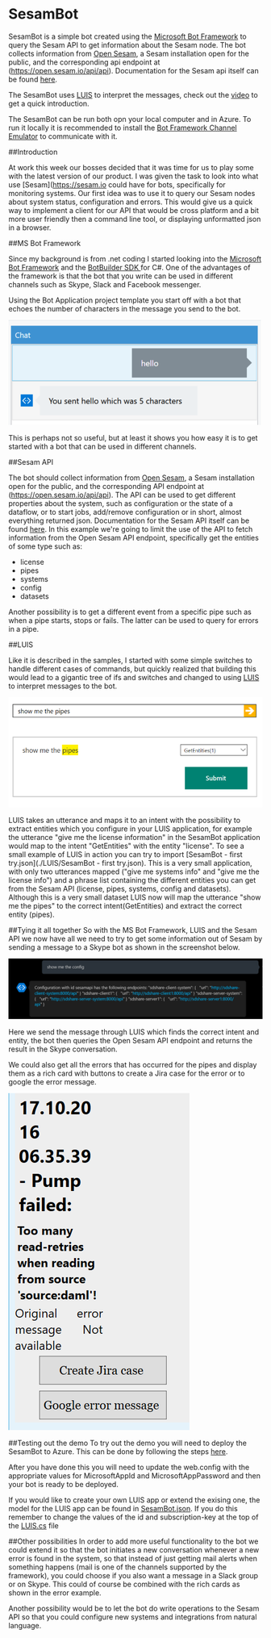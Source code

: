 # SesamBot

SesamBot is a simple bot created using the [Microsoft Bot Framework](https://dev.botframework.com/) to query the Sesam API to get information about the Sesam node. 
The bot collects information from [Open Sesam](https://open.sesam.io), a Sesam installation open for the public, and the corresponding api endpoint at (https://open.sesam.io/api/api). 
Documentation for the Sesam api itself can be found [here](https://open.sesam.io/api/docs/api.html#api-reference).

The SesamBot uses [LUIS](https://luis.ai) to interpret the messages, check out the [video](https://www.luis.ai/Help/)  to get a quick introduction.

The SesamBot can be run both opn your local computer and in Azure. To run it locally it is recommended to install the [Bot Framework Channel Emulator](https://download.botframework.com/bf-v3/tools/emulator/publish.htm) to communicate with it.

##Introduction

At work this week our bosses decided that it was time for us to play some with the latest version of our product. I was given the task to look into what use [Sesam](https://sesam.io could have for bots, specifically for monitoring systems. Our first idea was to use it to query our Sesam nodes about system status, configuration and errors. This would give us a quick way to implement a client for our API that would be cross platform and a bit more user friendly then a command line tool, or displaying unformatted json in a browser.

##MS Bot Framework

Since my background is from  .net coding I started looking into the [Microsoft Bot Framework](https://dev.botframework.com/) and the [BotBuilder SDK ](https://github.com/Microsoft/BotBuilder/tree/master/CSharp) for C#. One of the advantages of the framework is that the bot that you write can be used in different channels such as Skype, Slack and Facebook messenger.

Using the Bot Application project template you start off with a bot that echoes the number of characters in the message you send to the bot.

![Hello channel emulator](./Images/hello.png)

This is perhaps not so useful, but at least it shows you how easy it is to get started with a bot that can be used in different channels.

##Sesam API

The bot should collect information from [Open Sesam](https://open.sesam.io), a Sesam installation open for the public, and the corresponding API endpoint at (https://open.sesam.io/api/api). The API can be used to get different properties about the system, such as configuration  or the state of a dataflow, or to start jobs, add/remove configuration or in short, almost everything returned json. Documentation for the Sesam API itself can be found [here](https://open.sesam.io/api/docs/api.html#api-reference). In this example we're going to limit the use of the API to fetch information from the Open Sesam API endpoint, specifically get the entities of some type such as:
- license
- pipes
- systems
- config
- datasets

Another possibility is to get a different event from a specific pipe such as when a pipe starts, stops or fails. The latter can be used to query for errors in a pipe.

##LUIS

Like it is described in the samples, I started with some simple switches to handle different cases of commands, but quickly realized that building this would lead to a gigantic tree of ifs and switches and changed to using [LUIS](http://luis.ai) to interpret messages to the bot. 

![LUIS interpreting message](./Images/luis.png)

LUIS takes an utterance and maps it to an intent with the possibility to extract entities which you configure in your LUIS application, for example the utterance "give me the license information" in the SesamBot application would map to the intent "GetEntities" with the  entity "license".  To see a small example of LUIS in action you can try to import [SesamBot - first try.json](./LUIS/SesamBot - first try.json). This is a very small application, with only two utterances mapped ("give me systems info" and "give me the license info") and a phrase list containing the different entities you can get from the Sesam API (license, pipes, systems, config and datasets). Although this is a very small dataset LUIS now will map the utterance "show me the pipes" to the correct intent(GetEntities) and extract the correct entity (pipes).

##Tying it all together
So with the MS Bot Framework, LUIS and the Sesam API we now have all we need to try to get some information out of Sesam by sending a message to a Skype bot as shown in the screenshot below. 

![Skype message](./Images/skype.png)

Here we send the message through LUIS which finds the correct intent and entity, the bot then queries the Open Sesam API endpoint and returns the result in the Skype conversation.

We could also get all the errors that has occurred for the pipes and display them as a rich card with buttons to create a Jira case for the error or to google the error message.

![Error card](./Images/error.png)

##Testing out the demo
To try out the demo you will need to deploy the SesamBot to Azure. This can be done by following the steps [here](https://docs.botframework.com/en-us/csharp/builder/sdkreference/gettingstarted.html#publishing).

After you have done this you will need to update the web.config with the appropriate values for MicrosoftAppId and MicrosoftAppPassword and then your bot is ready to be deployed.

If you would like to create your own LUIS app or extend the exising one, the model for the LUIS app can be found in [SesamBot.json](./LUIS/SesamBot.json). If you do this remember to change the values of the id and subscription-key at the top of the [LUIS.cs](LUIS.cs) file

##Other possibilities
In order to add more useful functionality to the bot we could extend it so that the bot initiates a new conversation whenever a new error is found in the system, so that instead of just getting mail alerts when something happens (mail is one of the channels supported by the framework), you could choose if you also want a message in a Slack group or on Skype. This could of course be combined with the rich cards as shown in the error example.

Another possibility would be to let the bot do write operations to the Sesam API so that you could configure new systems and integrations from natural language.